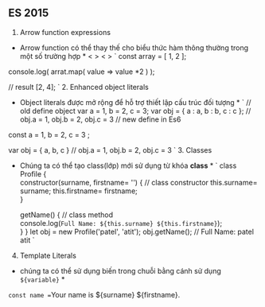 ## ES 2015
1. Arrow function expressions
 * Arrow function có thể thay thế cho biểu thức hàm thông thường trong một số trường hợp  *
 <  > <  >
 ` 
 const array = [
     1,
     2
 ];

 console.log( arrat.map( value => value *2 ) );

 // result [2, 4];
 `
2. Enhanced object  literals
* Object literals được mở rộng để hỗ trợ thiết lập cấu trúc đối tượng * 
` 
// old define object
var a = 1, b = 2, c = 3;
var obj = {
    a : a,
    b : b,
    c : c
};
// obj.a = 1, obj.b = 2, obj.c = 3
// new define in Es6

const a = 1, b = 2, c = 3 ;

var obj = {
    a,
    b, 
    c
}
// obj.a = 1, obj.b = 2, obj.c = 3
`
3. Classes 
* Chúng ta có thể tạo class(lớp) mới sử dụng từ khóa  **class**  *
`
class Profile {   
   constructor(surname, firstname= '') { // class constructor
      this.surname= surname;
      this.firstname= firstname;     
   }  
    
   getName() { // class method       
     console.log(`Full Name: ${this.surname} ${this.firstname}`);    
   } 
}
let obj = new Profile('patel', 'atit');
obj.getName(); // Full Name: patel atit
`
4. Template Literals 
* chúng ta có thể sử dụng biến trong chuỗi bằng cánh sử dụng `${variable}` *

`
const name = `Your name is ${surname} ${firstname}.`
`


